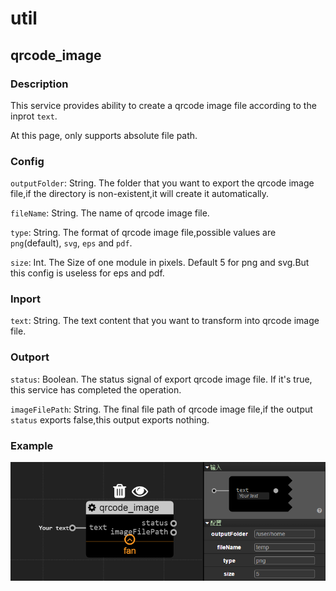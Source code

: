 util
================
## qrcode_image

### Description

This service provides ability to create a qrcode image file according to the inprot `text`.

At this page, only supports absolute file path.

### Config

`outputFolder`: String. The folder that you want to export the qrcode image file,if the directory is non-existent,it will create it automatically.

`fileName`: String. The name of qrcode image file.

`type`: String. The format of qrcode image file,possible values are `png`(default), `svg`, `eps` and `pdf`.

`size`: Int.  The Size of one module in pixels. Default 5 for png and svg.But this config is useless for eps and pdf.

### Inport

`text`: String. The text content that you want to transform into qrcode image file.

### Outport

`status`: Boolean. The status signal of export qrcode image file. If it's true, this service has completed the operation.

`imageFilePath`: String. The final file path of qrcode image file,if the output `status` exports false,this output exports nothing.

### Example

![](./pic/qrcode_image.png)
